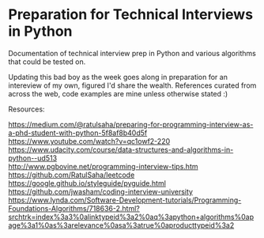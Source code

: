 # Preparation for Technical Interviews in Python
Documentation of technical interview prep in Python and various algorithms that could be tested on.

Updating this bad boy as the week goes along in preparation for an intereview of my own, figured I'd share the wealth. References curated from across the web, code examples are mine unless otherwise stated :)

Resources:

https://medium.com/@ratulsaha/preparing-for-programming-interview-as-a-phd-student-with-python-5f8af8b40d5f <br />
https://www.youtube.com/watch?v=qc1owf2-220  <br />
https://www.udacity.com/course/data-structures-and-algorithms-in-python--ud513 <br />
http://www.pgbovine.net/programming-interview-tips.htm <br />
https://github.com/RatulSaha/leetcode <br />
https://google.github.io/styleguide/pyguide.html <br />
https://github.com/jwasham/coding-interview-university <br />
https://www.lynda.com/Software-Development-tutorials/Programming-Foundations-Algorithms/718636-2.html?srchtrk=index%3a3%0alinktypeid%3a2%0aq%3apython+algorithms%0apage%3a1%0as%3arelevance%0asa%3atrue%0aproducttypeid%3a2



